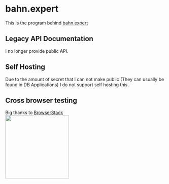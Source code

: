 # bahn.expert

This is the program behind [bahn.expert](https://bahn.expert)

## Legacy API Documentation

I no longer provide public API.

## Self Hosting

Due to the amount of secret that I can not make public (They can usually be found in DB Applications) I do not support self hosting this.

## Cross browser testing

Big thanks to [BrowserStack](https://browserstack.com)  
<a href="https://browserstack.com"><img width=200 src="https://live.browserstack.com/images/opensource/browserstack-logo.svg"></a>
